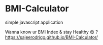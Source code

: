 # BMI-Calculator
simple javascript application

Wanna know ur BMI Index & stay Healthy 😋 ?
https://sajeerodrigo.github.io/BMI-Calculator/

